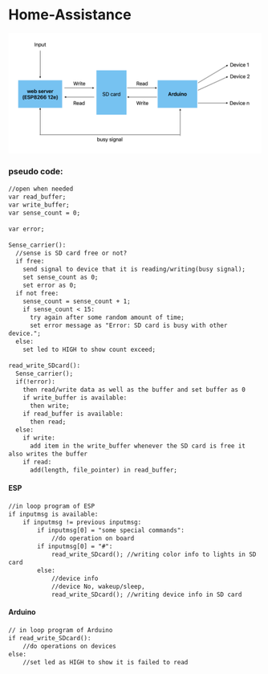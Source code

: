 # Home-Assistance


![esp-mm-ard](https://github.com/NME-rahul/Home-Assistance/blob/main/images/esp-mm-ard.png)


### pseudo code:
    
    //open when needed
    var read_buffer;
    var write_buffer;
    var sense_count = 0;

    var error;

    Sense_carrier():
      //sense is SD card free or not?
      if free:
        send signal to device that it is reading/writing(busy signal);
        set sense_count as 0;
        set error as 0;
      if not free:
        sense_count = sense_count + 1;
        if sense_count < 15:
          try again after some random amount of time;
          set error message as "Error: SD card is busy with other device.";
      else:
        set led to HIGH to show count exceed;

    read_write_SDcard():
      Sense_carrier();
      if(!error):
        then read/write data as well as the buffer and set buffer as 0
        if write_buffer is available:
          then write;
        if read_buffer is available:
          then read;
      else:
        if write:
          add item in the write_buffer whenever the SD card is free it also writes the buffer
        if read:
          add(length, file_pointer) in read_buffer;


#### ESP

    //in loop program of ESP
    if inputmsg is available:
        if inputmsg != previous inputmsg:
            if inputmsg[0] = "some special commands":
                //do operation on board
            if inputmsg[0] = "#":
                read_write_SDcard(); //writing color info to lights in SD card
            else:
                //device info
                //device No, wakeup/sleep, 
                read_write_SDcard(); //writing device info in SD card
                 
                 
                 
                 
#### Arduino
              
    // in loop program of Arduino
    if read_write_SDcard():
        //do operations on devices
    else:
        //set led as HIGH to show it is failed to read
